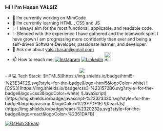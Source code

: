 ### Hi !  I'm Hasan YALSIZ

- 🔭 I’m currently working on MimCode
- 🌱 I’m currently learning HTML , CSS and JS
- ✨ I always aim for the most functional, applicable, and readable code.
- ✨ Blended with the experience I have gathered and the teamwork spirit I have grown I am progressing more confidently than ever and being a self-driven Software Developer, passionate learner, and developer.
- 💬 Ask me about yalsizhasan@gmail.com
- 📫 How to reach me: [![Instagram](https://img.shields.io/badge/Instagram-%23E4405F.svg?logo=Instagram&logoColor=white)](https://instagram.com/hasanyalsiz) [![LinkedIn](https://img.shields.io/badge/LinkedIn-%230077B5.svg?logo=linkedin&logoColor=white)](https://linkedin.com/in/hasanyalsiz/) [<img src="https://raw.githubusercontent.com/maurodesouza/profile-readme-generator/master/src/assets/icons/social/discord/default.svg" width="22" height="30" alt="discord logo"  />](https://discordapp.com/users/1104739068723609731)
<div align="center">
  <img src="https://profile-counter.glitch.me/hasanyalsiz/count.svg?"  />
</div>
- # 💻 Tech Stack:
![HTML5](https://img.shields.io/badge/html5-%23E34F26.svg?style=for-the-badge&logo=html5&logoColor=white) 
![CSS3](https://img.shields.io/badge/css3-%231572B6.svg?style=for-the-badge&logo=css3&logoColor=white) 
![JavaScript](https://img.shields.io/badge/javascript-%23323330.svg?style=for-the-badge&logo=javascript&logoColor=%23F7DF1E)
![ReactJs](https://img.shields.io/badge/react-%2320232a.svg?style=for-the-badge&logo=react&logoColor=%2361DAFB)

[![GitHub Streak](https://github-readme-streak-stats.herokuapp.com?user=hasanyalsiz&theme=merko&hide_border=true&border_radius=6&exclude_days=Sun%2CMon%2CTue%2CWed%2CThu%2CFri%2CSat)](https://github.com/hasanyalsiz?tab=repositories))


